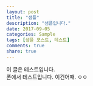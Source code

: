 ```yaml
---
layout: post
title: "샘플"
description: "샘플입니다."
date: 2017-09-05
categories: Sample
tags: [샘플 포스트, 테스트]
comments: true
share: true
---
```

이 글은 테스트입니다.  
폰에서 테스트입니다.
이건어때.
ㅇㅇ